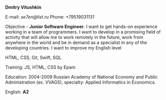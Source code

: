**Dmitry Vitushkin**

E-mail: _se7en@list.ru_ Phone: _+79519031131_

Objective - **Junior Software Engineer**. 
I want to get hands-on experience working in a team of programmers. I want to develop in a promising field of activity that will allow me to work remotely in the future, work from anywhere in the world and be in demand as a specialist in any of the developing countries. I want to improve my English level 

HTML, CSS, Git, Swift, SQL

Training: JS, HTML, CSS by Epam

Education: 2004-2009 Russian Academy of National Economy and Public Administration (ex. VVAGS), specialty: Applied Informatics in Economics.

English: **A2**
